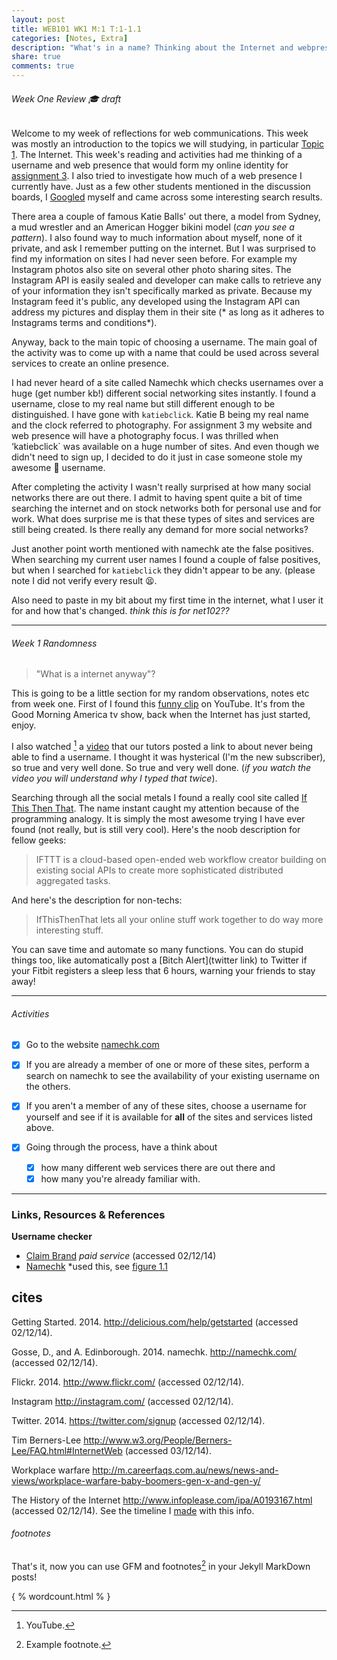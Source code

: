 ```yaml
---
layout: post
title: WEB101 WK1 M:1 T:1-1.1
categories: [Notes, Extra]
description: "What's in a name? Thinking about the Internet and webpresence."
share: true
comments: true
---
```

###### Week One Review 🎓 *draft*

Welcome to my week of reflections for web communications. This week was mostly an introduction to the topics we will studying, in particular [Topic 1](uni/web101/web101-md1-t1/). The Internet. 
This week's reading and activities had me thinking of a username and web presence that would form my online identity for [assignment 3](uni/web101/a3). I also tried to investigate how much of a web presence I currently have. Just as a few other students mentioned in the discussion boards, I [Googled](http://google.com) myself and came across some interesting search results. 

There area a couple of famous Katie Balls' out there, a model from Sydney, a mud wrestler and an American Hogger bikini model (*can you see a pattern*). I also found way to much information about myself, none of it private, and ask I remember putting on the internet. But I was surprised to find my information on sites I had never seen before. For example my Instagram photos also site on several other photo sharing sites. The Instagram API is easily sealed and developer can make calls to retrieve any of your information they isn't specifically marked as private. Because my Instagram feed it's public, any developed using the Instagram API can address my pictures and display them in their site (* as long as it adheres to Instagrams terms and conditions*).

Anyway, back to the main topic of choosing a username. The main goal of the activity was to come up with a name that could be used across several services to create an online presence.

I had never heard of a site called Namechk which checks usernames over a huge (get number kb!) different social networking sites instantly. I found a username, close to my real name but still different enough to be distinguished. I have gone with `katiebclick`. Katie B being my real name and the clock referred to photography. For assignment 3 my website and web presence will have a photography focus. I was thrilled when ‘katiebclick` was available on a huge number of sites. And even though we didn't need to sign up, I decided to do it just in case someone stole my awesome 🙆 username.

After completing the activity I wasn't really surprised at how many social networks there are out there. I admit to having spent quite a bit of time searching the internet and on stock networks both for personal use and for work. What does surprise me is that these types of sites and services are still being created. Is there really any demand for more social networks? 

Just another point worth mentioned with namechk ate the false positives. When searching my current user names I found a couple of false positives, but when I searched for `katiebclick` they didn't appear to be any. (please note I did not verify every result 😫.

Also need to paste in my bit about my first time in the internet, what I user it for and how that's changed. *think this is for net102??*
*********


###### Week 1 Randomness

>"What is a internet anyway"?

This is going to be a little section for my random observations, notes etc from week one. 
First of I found this [funny clip](http://youtu.be/JUs7iG1mNjI) on YouTube. It's from the Good Morning America tv show, back when the Internet has just started, enjoy. 

I also watched [^2]  a [video](http://youtu.be/o605DTjj7HU) that our tutors posted a link to about never being able to find a username. I thought it was hysterical (I'm the new subscriber), so true and very well done. So true and very well done. (*if you watch the video you will understand why I typed that twice*).

Searching through all the social metals I found a really cool site called [If This Then That](http://ifttt.com). The name instant caught my attention because of the programming analogy. It is simply the most awesome trying I have ever found (not really, but is still very cool).
Here's the noob description for fellow geeks:

>IFTTT is a cloud-based open-ended web workflow creator building on existing social APIs to create more sophisticated distributed aggregated tasks.

And here's the description for non-techs:

>IfThisThenThat lets all your online stuff work together to do way more interesting stuff.

You can save time and automate so many functions. You can do stupid things too, like automatically post a [Bitch Alert](twitter link) to Twitter if your Fitbit registers a sleep less that 6 hours, warning your friends to stay away!

---

###### Activities

- [x] Go to the website [namechk.com](http://namechk.com)
- [x] If you are already a member of one or more of these sites, perform a search on namechk to see the availability of your existing username on the others.
- [x] If you aren't a member of any of these sites, choose a username for yourself and see if it is available for **all** of the sites and services listed above.


- [x] Going through the process, have a think about
  - [x] how many different web services there are out there and
  - [x] how many you're already familiar with. 

---

### Links, Resources & References

**Username checker**
- [Claim Brand](http://www.claimbrand.com/) *paid service* (accessed 02/12/14)
- [Namechk](http://namechk.com) *used this, see [figure 1.1](/uni/images/namechk-ss.png)


## cites

Getting Started. 2014. http://delicious.com/help/getstarted (accessed 02/12/14).

Gosse, D., and A. Edinborough. 2014. namechk. http://namechk.com/ (accessed 02/12/14).

Flickr. 2014. http://www.flickr.com/ (accessed 02/12/14).

Instagram http://instagram.com/ (accessed 02/12/14).

Twitter. 2014. https://twitter.com/signup (accessed 02/12/14). 

Tim Berners-Lee http://www.w3.org/People/Berners-Lee/FAQ.html#InternetWeb (accessed 03/12/14).

Workplace warfare http://m.careerfaqs.com.au/news/news-and-views/workplace-warfare-baby-boomers-gen-x-and-gen-y/

The History of the Internet http://www.infoplease.com/ipa/A0193167.html (accessed 02/12/14). See the timeline I [made](/uni/extras/timeline) with this info.


###### footnotes
That's it, now you can use GFM and footnotes[^1] in your Jekyll MarkDown posts!

[^2]: YouTube.
[^1]: Example footnote.

{ % wordcount.html % }
